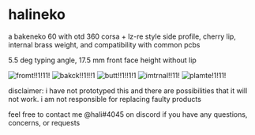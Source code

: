 # halineko
a bakeneko 60 with otd 360 corsa + lz-re style side profile, cherry lip, internal brass weight, and compatibility with common pcbs

5.5 deg typing angle, 17.5 mm front face height without lip

![fromt!!1!11!](https://i.imgur.com/GqgFBzD.png)
![bakck!!1!!!1](https://i.imgur.com/WUb4NCD.png)
![butt!!1!!1!1](https://i.imgur.com/UCVFkCW.png)
![imtrnal!!11!](https://i.imgur.com/nK1I0K3.png)
![plamte!1!11!](https://i.imgur.com/1p7KPMH.png)

disclaimer: i have not prototyped this and there are possibilities that it will not work. i am not responsible for replacing faulty products

feel free to contact me @hali#4045 on discord if you have any questions, concerns, or requests
